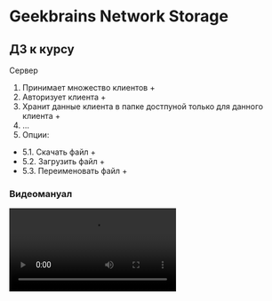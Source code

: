 # Geekbrains Network Storage

## ДЗ к курсу
Сервер
1. Принимает множество клиентов +
2. Авторизует клиента +
3. Хранит данные клиента в папке достпуной только для данного клиента +
4. ...
5. Опции:
* 5.1. Скачать файл +
* 5.2. Загрузить файл +
* 5.3. Переименовать файл +

### Видеомануал
![GeekbrainsNetworkStorage_manual](https://github.com/KolunovYuriy/GeekbrainsNetworkStorage/raw/main/media/GeekbrainsNetworkStorage_manual.mp4 "GeekbrainsNetworkStorage_manual")